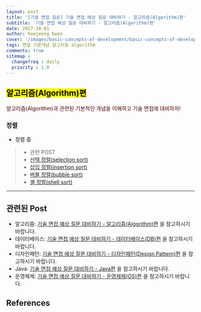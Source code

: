 ```yaml
---
layout: post
title: '[기술 면접 질문] 기술 면접 예상 질문 대비하기 - 알고리즘(Algorithm)편'
subtitle: '기술 면접 예상 질문 대비하기 - 알고리즘(Algorithm)편'
date: 2017-10-01
author: heejeong Kwon
cover: '/images/basic-concepts-of-development/basic-concepts-of-development-main.png'
tags: 면접 기본개념 알고리즘 algorithm
comments: true
sitemap :
  changefreq : daily
  priority : 1.0
---
```


## <mark>알고리즘(Algorithm)편</mark>  
<span style="color:#4d0000">알고리즘(Algorithm)과 관련된 기본적인 개념을 이해하고 기술 면접에 대비하자!</span>  

### 정렬
* 정렬 중

> - 관련 POST
> - [선택 정렬(selection sort)](https://gmlwjd9405.github.io/2018/05/06/algorithm-selection-sort.html)
> - [삽입 정렬(insertion sort)](https://gmlwjd9405.github.io/2018/05/06/algorithm-insertion-sort.html)
> - [버블 정렬(bubble sort)](https://gmlwjd9405.github.io/2018/05/06/algorithm-bubble-sort.html)
> - [셸 정렬(shell sort)](https://gmlwjd9405.github.io/2018/05/08/algorithm-shell-sort.html)





---

## 관련된 Post
* 알고리즘: [기술 면접 예상 질문 대비하기 - 알고리즘(Algorithm)편](https://gmlwjd9405.github.io/2017/10/01/basic-concepts-of-development-algorithm.html) 을 참고하시기 바랍니다.
* 데이터베이스: [기술 면접 예상 질문 대비하기 - 데이터베이스(DB)편](https://gmlwjd9405.github.io/2017/10/01/basic-concepts-of-development-db.html) 을 참고하시기 바랍니다.
* 디자인패턴: [기술 면접 예상 질문 대비하기 - 디자인패턴(Design Pattern)편](https://gmlwjd9405.github.io/2017/10/01/basic-concepts-of-development-designpattern.html) 을 참고하시기 바랍니다.
* Java: [기술 면접 예상 질문 대비하기 - Java편](https://gmlwjd9405.github.io/2017/10/01/basic-concepts-of-development-java.html) 을 참고하시기 바랍니다.
* 운영체제: [기술 면접 예상 질문 대비하기 - 운영체제(OS)편](https://gmlwjd9405.github.io/2017/10/01/basic-concepts-of-development-os.html) 을 참고하시기 바랍니다.


## References
<!-- > - [http://hahahoho5915.tistory.com/16](http://hahahoho5915.tistory.com/16) -->

